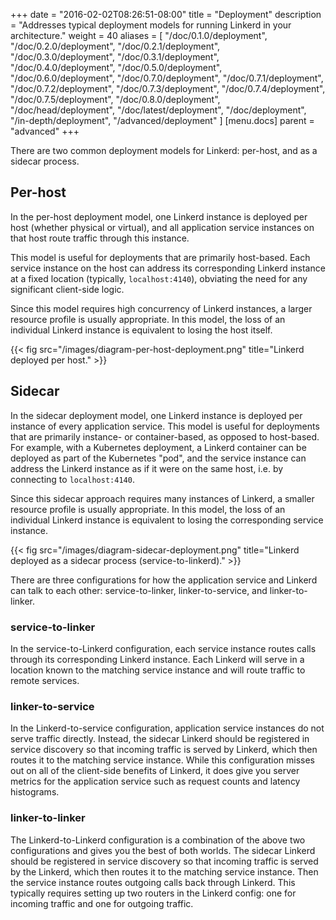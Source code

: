 +++
date = "2016-02-02T08:26:51-08:00"
title = "Deployment"
description = "Addresses typical deployment models for running Linkerd in your architecture."
weight = 40
aliases = [
  "/doc/0.1.0/deployment",
  "/doc/0.2.0/deployment",
  "/doc/0.2.1/deployment",
  "/doc/0.3.0/deployment",
  "/doc/0.3.1/deployment",
  "/doc/0.4.0/deployment",
  "/doc/0.5.0/deployment",
  "/doc/0.6.0/deployment",
  "/doc/0.7.0/deployment",
  "/doc/0.7.1/deployment",
  "/doc/0.7.2/deployment",
  "/doc/0.7.3/deployment",
  "/doc/0.7.4/deployment",
  "/doc/0.7.5/deployment",
  "/doc/0.8.0/deployment",
  "/doc/head/deployment",
  "/doc/latest/deployment",
  "/doc/deployment",
  "/in-depth/deployment",
  "/advanced/deployment"
]
[menu.docs]
  parent = "advanced"
+++

There are two common deployment models for Linkerd: per-host, and as a sidecar
process.

## Per-host

In the per-host deployment model, one Linkerd instance is deployed per host
(whether physical or virtual), and all application service instances on that
host route traffic through this instance.

This model is useful for deployments that are primarily host-based.  Each
service instance on the host can address its corresponding Linkerd instance at
a fixed location (typically, `localhost:4140`), obviating the need for any
significant client-side logic.

Since this model requires high concurrency of Linkerd instances, a larger
resource profile is usually appropriate. In this model, the loss of an
individual Linkerd instance is equivalent to losing the host itself.

{{< fig src="/images/diagram-per-host-deployment.png"
    title="Linkerd deployed per host." >}}

## Sidecar

In the sidecar deployment model, one Linkerd instance is deployed per instance
of every application service. This model is useful for deployments that are
primarily instance- or container-based, as opposed to host-based. For example,
with a Kubernetes deployment, a Linkerd container can be deployed as part of
the Kubernetes "pod", and the service instance can address the Linkerd instance
as if it were on the same host, i.e. by connecting to `localhost:4140`.

Since this sidecar approach requires many instances of Linkerd, a smaller
resource profile is usually appropriate. In this model, the loss of an
individual Linkerd instance is equivalent to losing the corresponding service
instance.

{{< fig src="/images/diagram-sidecar-deployment.png"
    title="Linkerd deployed as a sidecar process (service-to-linkerd)." >}}

There are three configurations for how the application service and Linkerd can
talk to each other: service-to-linker, linker-to-service, and linker-to-linker.

### service-to-linker

In the service-to-Linkerd configuration, each service instance routes calls
through its corresponding Linkerd instance. Each Linkerd will serve in a
location known to the matching service instance and will route traffic to
remote services.

### linker-to-service

In the Linkerd-to-service configuration, application service instances do not
serve traffic directly.  Instead, the sidecar Linkerd should be registered in
service discovery so that incoming traffic is served by Linkerd, which then
routes it to the matching service instance.  While this configuration misses
out on all of the client-side benefits of Linkerd, it does give you server
metrics for the application service such as request counts and latency
histograms.

### linker-to-linker

The Linkerd-to-Linkerd configuration is a combination of the above two
configurations and gives you the best of both worlds.  The sidecar Linkerd
should be registered in service discovery so that incoming traffic is served by
the Linkerd, which then routes it to the matching service instance.  Then the
service instance routes outgoing calls back through Linkerd.  This
typically requires setting up two routers in the Linkerd config: one for
incoming traffic and one for outgoing traffic.
